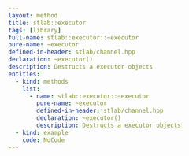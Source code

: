 ```yaml
---
layout: method
title: stlab::executor
tags: [library]
full-name: stlab::executor::~executor
pure-name: ~executor
defined-in-header: stlab/channel.hpp 
declaration: ~executor()
description: Destructs a executor objects
entities:
  - kind: methods
    list:
      - name: stlab::executor::~executor
        pure-name: ~executor
        defined-in-header: stlab/channel.hpp 
        declaration: ~executor()
        description: Destructs a executor objects
  - kind: example
    code: NoCode
---
```

